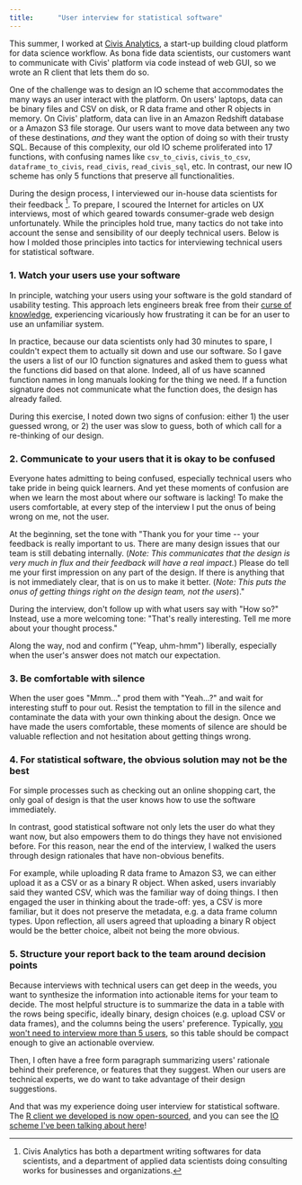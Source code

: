 ```yaml
---
title:      "User interview for statistical software"
---
```


This summer, I worked at [Civis Analytics](https://www.civisanalytics.com/), a start-up building cloud platform for data science workflow. As bona fide data scientists, our customers want to communicate with Civis' platform via code instead of web GUI, so we wrote an R client that lets them do so.

One of the challenge was to design an IO scheme that accommodates the many ways an user interact with the platform. On users' laptops, data can be binary files and CSV on disk, or R data frame and other R objects in memory. On Civis' platform, data can live in an Amazon Redshift database or a Amazon S3 file storage. Our users want to move data between any two of these destinations, *and* they want the option of doing so with their trusty SQL. Because of this complexity, our old IO scheme proliferated into 17 functions, with confusing names like `csv_to_civis`, `civis_to_csv`, `dataframe_to_civis`, `read_civis`, `read_civis_sql`, etc. In contrast, our new IO scheme has only 5 functions that preserve all functionalities.

During the design process, I interviewed our in-house data scientists for their feedback [^1]. To prepare, I scoured the Internet for articles on UX interviews, most of which geared towards consumer-grade web design unfortunately. While the principles hold true, many tactics do not take into account the sense and sensibility of our deeply technical users. Below is how I molded those principles into tactics for interviewing technical users for statistical software.

### 1. Watch your users use your software

In principle, watching your users using your software is the gold standard of usability testing. This approach lets engineers break free from their [curse of knowledge](https://en.wikipedia.org/wiki/Curse_of_knowledge), experiencing vicariously how frustrating it can be for an user to use an unfamiliar system.

In practice, because our data scientists only had 30 minutes to spare, I couldn't expect them to actually sit down and use our software. So I gave the users a list of our IO function signatures and asked them to guess what the functions did based on that alone. Indeed, all of us have scanned function names in long manuals looking for the thing we need. If a function signature does not communicate what the function does, the design has already failed.

During this exercise, I noted down two signs of confusion: either 1) the user guessed wrong, or 2) the user was slow to guess, both of which call for a re-thinking of our design.

### 2. Communicate to your users that it is okay to be confused 

Everyone hates admitting to being confused, especially technical users who take pride in being quick learners. And yet these moments of confusion are when we learn the most about where our software is lacking! To make the users comfortable, at every step of the interview I put the onus of being wrong on me, not the user.

At the beginning, set the tone with "Thank you for your time -- your feedback is really important to us. There are many design issues that our team is still debating internally. (*Note: This communicates that the design is very much in flux and their feedback will have a real impact.*) Please do tell me your first impression on any part of the design. If there is anything that is not immediately clear, that is on us to make it better. (*Note: This puts the onus of getting things right on the design team, not the users*)."

During the interview, don't follow up with what users say with "How so?" Instead, use a more welcoming tone: "That's really interesting. Tell me more about your thought process."

Along the way, nod and confirm ("Yeap, uhm-hmm") liberally, especially when the user's answer does not match our expectation.

### 3. Be comfortable with silence

When the user goes "Mmm..." prod them with "Yeah...?" and wait for interesting stuff to pour out. Resist the temptation to fill in the silence and contaminate the data with your own thinking about the design. Once we have made the users comfortable, these moments of silence are should be valuable reflection and not hesitation about getting things wrong.

### 4. For statistical software, the obvious solution may not be the best

For simple processes such as checking out an online shopping cart, the only goal of design is that the user knows how to use the software immediately.

In contrast, good statistical software not only lets the user do what they want now, but also empowers them to do things they have not envisioned before. For this reason, near the end of the interview, I walked the users through design rationales that have non-obvious benefits. 

For example, while uploading R data frame to Amazon S3, we can either upload it as a CSV or as a binary R object. When asked, users invariably said they wanted CSV, which was the familiar way of doing things. I then engaged the user in thinking about the trade-off: yes, a CSV is more familiar, but it does not preserve the metadata, e.g. a data frame column types. Upon reflection, all users agreed that uploading a binary R object would be the better choice, albeit not being the more obvious.

### 5. Structure your report back to the team around decision points

Because interviews with technical users can get deep in the weeds, you want to synthesize the information into actionable items for your team to decide. The most helpful structure is to summarize the data in a table with the rows being specific, ideally binary, design choices (e.g. upload CSV or data frames), and the columns being the users' preference. Typically, [you won't need to interview more than 5 users](https://www.nngroup.com/articles/why-you-only-need-to-test-with-5-users/), so this table should be compact enough to give an actionable overview.

Then, I often have a free form paragraph summarizing users' rationale behind their preference, or features that they suggest. When our users are technical experts, we do want to take advantage of their design suggestions.

And that was my experience doing user interview for statistical software. The [R client we developed is now open-sourced](https://github.com/civisanalytics/civis-r), and you can see the [IO scheme I've been talking about here](https://github.com/civisanalytics/civis-r/blob/master/R/io.R)!

[^1]: Civis Analytics has both a department writing softwares for data scientists, and a department of applied data scientists doing consulting works for businesses and organizations.

